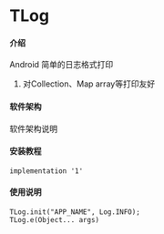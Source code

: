 # TLog

#### 介绍
Android 简单的日志格式打印
1. 对Collection、Map array等打印友好

#### 软件架构
软件架构说明


#### 安装教程

~~~
implementation '1'
~~~

#### 使用说明

~~~
TLog.init("APP_NAME", Log.INFO);
TLog.e(Object... args)
~~~

